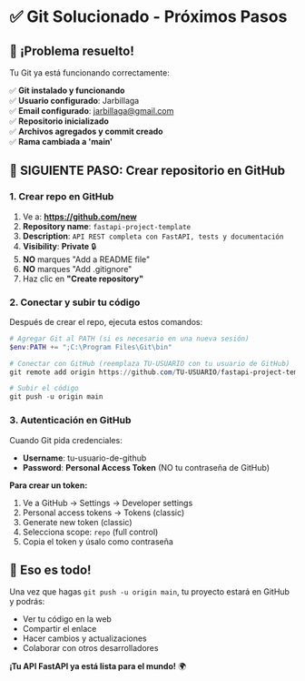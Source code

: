 # ✅ Git Solucionado - Próximos Pasos

## 🎉 ¡Problema resuelto!

Tu Git ya está funcionando correctamente:

✅ **Git instalado y funcionando**  
✅ **Usuario configurado**: Jarbillaga  
✅ **Email configurado**: jarbillaga@gmail.com  
✅ **Repositorio inicializado**  
✅ **Archivos agregados y commit creado**  
✅ **Rama cambiada a 'main'**  

## 🚀 SIGUIENTE PASO: Crear repositorio en GitHub

### 1. Crear repo en GitHub
1. Ve a: **https://github.com/new**
2. **Repository name**: `fastapi-project-template`
3. **Description**: `API REST completa con FastAPI, tests y documentación`
4. **Visibility**: **Private** 🔒
5. **NO** marques "Add a README file" 
6. **NO** marques "Add .gitignore"
7. Haz clic en **"Create repository"**

### 2. Conectar y subir tu código

Después de crear el repo, ejecuta estos comandos:

```powershell
# Agregar Git al PATH (si es necesario en una nueva sesión)
$env:PATH += ";C:\Program Files\Git\bin"

# Conectar con GitHub (reemplaza TU-USUARIO con tu usuario de GitHub)
git remote add origin https://github.com/TU-USUARIO/fastapi-project-template.git

# Subir el código
git push -u origin main
```

### 3. Autenticación en GitHub

Cuando Git pida credenciales:
- **Username**: tu-usuario-de-github
- **Password**: **Personal Access Token** (NO tu contraseña de GitHub)

**Para crear un token:**
1. Ve a GitHub → Settings → Developer settings 
2. Personal access tokens → Tokens (classic)
3. Generate new token (classic)
4. Selecciona scope: `repo` (full control)
5. Copia el token y úsalo como contraseña

## 🎯 Eso es todo!

Una vez que hagas `git push -u origin main`, tu proyecto estará en GitHub y podrás:

- Ver tu código en la web
- Compartir el enlace
- Hacer cambios y actualizaciones
- Colaborar con otros desarrolladores

**¡Tu API FastAPI ya está lista para el mundo!** 🌍